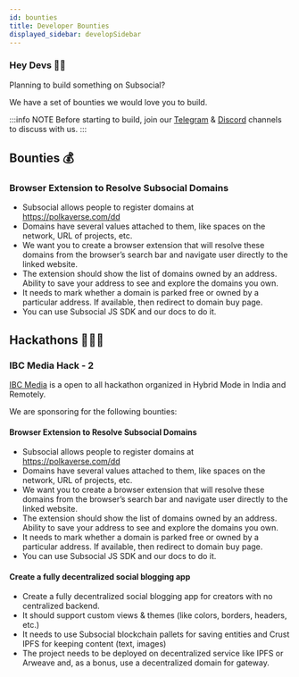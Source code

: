 ```yaml
---
id: bounties
title: Developer Bounties
displayed_sidebar: developSidebar
---
```


### Hey Devs 👋🏼

Planning to build something on Subsocial? 

We have a set of bounties we would love you to build. 

:::info NOTE
Before starting to build, join our [Telegram](https://t.me/+ZzvLu0ZfkQwxNGQy) & [Discord](https://discord.gg/AnfSdfjy) channels to discuss with us. 
:::

## Bounties 💰
### Browser Extension to Resolve Subsocial Domains
- Subsocial allows people to register domains at https://polkaverse.com/dd
- Domains have several values attached to them, like spaces on the network, URL of projects, etc. 
- We want you to create a browser extension that will resolve these domains from the browser’s search bar and navigate user directly to the linked website. 
- The extension should show the list of domains owned by an address. Ability to save your address to see and explore the domains you own.
- It needs to mark whether a domain is parked free or owned by a particular address. If available, then redirect to domain buy page.
- You can use Subsocial JS SDK and our docs to do it.

## Hackathons 🧑🏻‍💻

### IBC Media Hack - 2

[IBC Media](https://ibc.media/hackathon-2) is a open to all hackathon organized in Hybrid Mode in India and Remotely. 

We are sponsoring for the following bounties:

#### Browser Extension to Resolve Subsocial Domains
- Subsocial allows people to register domains at https://polkaverse.com/dd
- Domains have several values attached to them, like spaces on the network, URL of projects, etc. 
- We want you to create a browser extension that will resolve these domains from the browser’s search bar and navigate user directly to the linked website. 
- The extension should show the list of domains owned by an address. Ability to save your address to see and explore the domains you own.
- It needs to mark whether a domain is parked free or owned by a particular address. If available, then redirect to domain buy page.
- You can use Subsocial JS SDK and our docs to do it.

#### Create a fully decentralized social blogging app
- Create a fully decentralized social blogging app for creators with no centralized backend.
- It should support custom views & themes (like colors, borders, headers, etc.)
- It needs to use Subsocial blockchain pallets for saving entities and Crust IPFS for keeping content (text, images)
- The project needs to be deployed on decentralized service like IPFS or Arweave and, as a bonus, use a decentralized domain for gateway.


